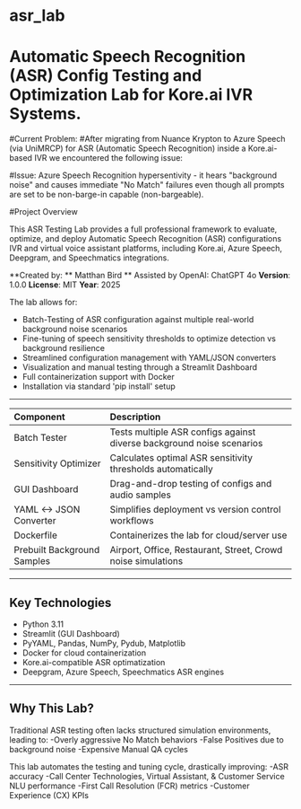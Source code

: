 # asr_lab
# Automatic Speech Recognition (ASR) Config Testing and Optimization Lab for Kore.ai IVR Systems.

#Current Problem:
#After migrating from Nuance Krypton to Azure Speech (via UniMRCP) for ASR (Automatic Speech Recognition) inside a Kore.ai-based IVR we encountered the following issue:

#Issue: Azure Speech Recognition hypersentivity - it hears "background noise" and causes immediate "No Match" failures even though all prompts are set to be non-barge-in capable (non-bargeable).

#Project Overview

This ASR Testing Lab provides a full professional framework to evaluate, optimize, and deploy Automatic Speech Recognition (ASR) configurations IVR and virtual voice assistant platforms, including Kore.ai, Azure Speech, Deepgram, and Speechmatics integrations.

**Created by: ** Matthan Bird ** Assisted by OpenAI: ChatGPT 4o
**Version**: 1.0.0
**License**: MIT
**Year**: 2025

The lab allows for:
- Batch-Testing of ASR configuration against multiple real-world background noise scenarios
- Fine-tuning of speech sensitivity thresholds to optimize detection vs background resilience
- Streamlined configuration management with YAML/JSON converters
- Visualization and manual testing through a Streamlit Dashboard
- Full containerization support with Docker
- Installation via standard 'pip install' setup

---

| Component | Description |
| :-------- | :---------- |
| Batch Tester | Tests multiple ASR configs against diverse background noise scenarios |
| Sensitivity Optimizer | Calculates optimal ASR sensitivity thresholds automatically |
| GUI Dashboard | Drag-and-drop testing of configs and audio samples |
| YAML <-> JSON Converter | Simplifies deployment vs version control workflows |
| Dockerfile | Containerizes the lab for cloud/server use |
| Prebuilt Background Samples | Airport, Office, Restaurant, Street, Crowd noise simulations |

---

## Key Technologies
- Python 3.11
- Streamlit (GUI Dashboard)
- PyYAML, Pandas, NumPy, Pydub, Matplotlib
- Docker for cloud containerization
- Kore.ai-compatible ASR optimatization
- Deepgram, Azure Speech, Speechmatics ASR engines

---

## Why This Lab?

Traditional ASR testing often lacks structured simulation environments, leading to:
-Overly aggressive No Match behaviors
-False Positives due to background noise
-Expensive Manual QA cycles

This lab automates the testing and tuning cycle, drastically improving:
-ASR accuracy
-Call Center Technologies, Virtual Assistant, & Customer Service NLU performance
-First Call Resolution (FCR) metrics
-Customer Experience (CX) KPIs
